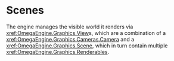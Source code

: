 # Scenes

The engine manages the visible world it renders via <xref:OmegaEngine.Graphics.View>s, which are a combination of a <xref:OmegaEngine.Graphics.Cameras.Camera> and a <xref:OmegaEngine.Graphics.Scene>, which in turn contain multiple <xref:OmegaEngine.Graphics.Renderables>.
